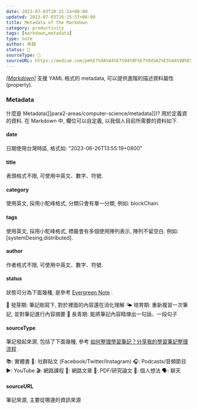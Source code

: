 ```yaml
---
date: 2023-07-03T10:25:14+08:00
updated: 2023-07-03T16:15:57+08:00
title: Metadata of the Markdown
category: productivity
tags: [markdown,metadata]
type: note
author: 朱騏
status: 🌱
sourceType: 💭️
sourceURL: https://medium.com/pm%E7%9A%84%E7%94%9F%E7%94%A2%E5%8A%9B%E5%B7%A5%E5%85%B7%E7%AE%B1/obsidian-%E4%BD%BF%E7%94%A8%E6%95%99%E5%AD%B8-%E7%AD%86%E8%A8%98%E7%AF%87-01-%E4%BA%86%E8%A7%A3-obsidian-%E7%9A%84-metadata-f8602bbddade
---
```


*[[Markdown]]([[markdown]])* 支援 YAML 格式的 metadata, 可以提供進階的描述資料屬性(property).

<!--more-->

### Metadata

什麼是 Metadata([[para2-areas/computer-science/metadata]])? 用於定義資的資料.
在 Markdown 中, 欄位可以自定義, 以我個人目前所需要的資料如下.

#### date

日期使用台灣時區, 格式如: "2023-06-26T13:55:19+0800"

#### title

表頭格式不限, 可使用中英文、數字、符號.

#### category

使用英文, 採用小駝峰格式, 分類只會有單一分類, 例如: blockChain.

#### tags

使用英文, 採用小駝峰格式, 標籤會有多個使用陣列表示, 陣列不留空白.
例如: [systemDesing,distributed].


#### author

作者格式不限, 可使用中英文、數字、符號.

#### status

狀態可分為下面幾種, 是參考 [Evergreen Note](https://medium.com/pm%E7%9A%84%E7%94%9F%E7%94%A2%E5%8A%9B%E5%B7%A5%E5%85%B7%E7%AE%B1/obsidian-%E4%BD%BF%E7%94%A8%E6%95%99%E5%AD%B8-%E7%AD%86%E8%A8%98%E7%AF%87-04-%E5%9C%A8-obsidian-%E4%B8%AD%E5%AF%A6%E4%BD%9C-evergreen-note-%E7%9A%84%E6%A6%82%E5%BF%B5-cd776b051a0e) .

🌱 發芽期: 筆記剛寫下, 對於裡面的內容還在消化理解
🌤 培育期: 重新複習一次筆記, 並對筆記進行內容摘要
🌲 長青期: 能將筆記內容精煉出一句話、一段句子

#### sourceType

筆記發起來源, 包括了下面幾種, 參考 [如何整理學習筆記？分享我的學習筆記整理流程](https://medium.com/pm%E7%9A%84%E7%94%9F%E7%94%A2%E5%8A%9B%E5%B7%A5%E5%85%B7%E7%AE%B1/%E5%A6%82%E4%BD%95%E6%95%B4%E7%90%86%E5%AD%B8%E7%BF%92%E7%AD%86%E8%A8%98-ad42796c9e08) .

📚️: 實體書
📮: 社群貼文 (Facebook/Twitter/Instagram)
🎧️: Podcasts/音頻節目
▶️: YouTube
🎬: 網路課程
📰️: 網路文章
📜️: PDF/研究論文
💭️: 個人想法
🗣️: 聊天

#### sourceURL

筆記來源, 主要從哪邊的資訊來源